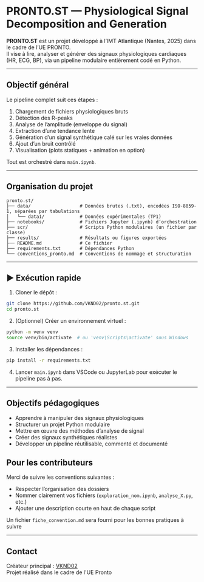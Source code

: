 # PRONTO.ST — Physiological Signal Decomposition and Generation

**PRONTO.ST** est un projet développé à l’IMT Atlantique (Nantes, 2025) dans le cadre de l’UE PRONTO.  
Il vise à lire, analyser et générer des signaux physiologiques cardiaques (HR, ECG, BP), via un pipeline modulaire entièrement codé en Python.

---

## Objectif général

Le pipeline complet suit ces étapes :

1. Chargement de fichiers physiologiques bruts
2. Détection des R-peaks
3. Analyse de l’amplitude (enveloppe du signal)
4. Extraction d’une tendance lente
5. Génération d’un signal synthétique calé sur les vraies données
6. Ajout d’un bruit contrôlé
7. Visualisation (plots statiques + animation en option)

Tout est orchestré dans `main.ipynb`.

---

## Organisation du projet

```
pronto.st/
├── data/                  # Données brutes (.txt), encodées ISO-8859-1, séparées par tabulations
│   └── data1/             # Données expérimentales (TP1)
├── notebooks/             # Fichiers Jupyter (.ipynb) d’orchestration
├── scr/                   # Scripts Python modulaires (un fichier par classe)
├── results/               # Résultats ou figures exportées
├── README.md              # Ce fichier
├── requirements.txt       # Dépendances Python
└── conventions_pronto.md  # Conventions de nommage et structuration
```

---

## ▶️ Exécution rapide

1. Cloner le dépôt :

```bash
git clone https://github.com/VKND02/pronto.st.git
cd pronto.st
```

2. (Optionnel) Créer un environnement virtuel :

```bash
python -m venv venv
source venv/bin/activate  # ou 'venv\Scripts\activate' sous Windows
```

3. Installer les dépendances :

```bash
pip install -r requirements.txt
```

4. Lancer `main.ipynb` dans VSCode ou JupyterLab pour exécuter le pipeline pas à pas.

---

## Objectifs pédagogiques

- Apprendre à manipuler des signaux physiologiques
- Structurer un projet Python modulaire
- Mettre en œuvre des méthodes d’analyse de signal
- Créer des signaux synthétiques réalistes
- Développer un pipeline réutilisable, commenté et documenté

## Pour les contributeurs

Merci de suivre les conventions suivantes :

- Respecter l’organisation des dossiers
- Nommer clairement vos fichiers (`exploration_nom.ipynb`, `analyse_X.py`, etc.)
- Ajouter une description courte en haut de chaque script

Un fichier `fiche_convention.md` sera fourni pour les bonnes pratiques à suivre

---

## Contact

Créateur principal : [VKND02](https://github.com/VKND02)  
Projet réalisé dans le cadre de l'UE Pronto